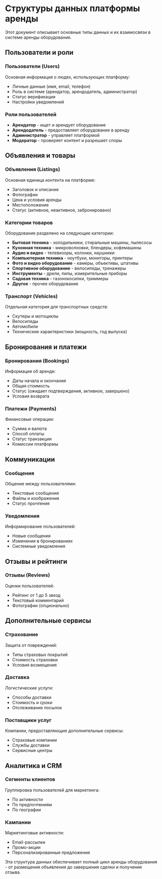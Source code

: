 # Структуры данных платформы аренды

Этот документ описывает основные типы данных и их взаимосвязи в системе аренды оборудования.

## Пользователи и роли

### Пользователи (Users)
Основная информация о людях, использующих платформу:
- Личные данные (имя, email, телефон)
- Роль в системе (арендатор, арендодатель, администратор)
- Статус верификации
- Настройки уведомлений

### Роли пользователей
- **Арендатор** - ищет и арендует оборудование
- **Арендодатель** - предоставляет оборудование в аренду
- **Администратор** - управляет платформой
- **Модератор** - проверяет контент и разрешает споры

## Объявления и товары

### Объявления (Listings)
Основная единица контента на платформе:
- Заголовок и описание
- Фотографии
- Цена и условия аренды
- Местоположение
- Статус (активное, неактивное, забронировано)

### Категории товаров
Оборудование разделено на следующие категории:
- **Бытовая техника** - холодильники, стиральные машины, пылесосы
- **Кухонная техника** - микроволновки, блендеры, кофемашины
- **Аудио и видео** - телевизоры, колонки, наушники
- **Компьютерная техника** - ноутбуки, мониторы, принтеры
- **Фото и видео оборудование** - камеры, объективы, штативы
- **Спортивное оборудование** - велосипеды, тренажеры
- **Инструменты** - дрели, пилы, измерительные приборы
- **Садовая техника** - газонокосилки, триммеры
- **Другое** - прочее оборудование

### Транспорт (Vehicles)
Отдельная категория для транспортных средств:
- Скутеры и мотоциклы
- Велосипеды
- Автомобили
- Технические характеристики (мощность, год выпуска)

## Бронирования и платежи

### Бронирования (Bookings)
Информация об аренде:
- Даты начала и окончания
- Общая стоимость
- Статус (ожидает подтверждения, активное, завершено)
- Условия возврата

### Платежи (Payments)
Финансовые операции:
- Сумма и валюта
- Способ оплаты
- Статус транзакции
- Комиссии платформы

## Коммуникации

### Сообщения
Общение между пользователями:
- Текстовые сообщения
- Файлы и изображения
- Статус прочтения

### Уведомления
Информирование пользователей:
- Новые сообщения
- Изменения в бронированиях
- Системные уведомления

## Отзывы и рейтинги

### Отзывы (Reviews)
Оценки пользователей:
- Рейтинг от 1 до 5 звезд
- Текстовый комментарий
- Фотографии (опционально)

## Дополнительные сервисы

### Страхование
Защита от повреждений:
- Типы страховых покрытий
- Стоимость страховки
- Условия возмещения

### Доставка
Логистические услуги:
- Способы доставки
- Стоимость и сроки
- Отслеживание посылок

### Поставщики услуг
Компании, предоставляющие дополнительные сервисы:
- Страховые компании
- Службы доставки
- Сервисные центры

## Аналитика и CRM

### Сегменты клиентов
Группировка пользователей для маркетинга:
- По активности
- По предпочтениям
- По географии

### Кампании
Маркетинговые активности:
- Email-рассылки
- Промо-акции
- Персонализированные предложения

Эта структура данных обеспечивает полный цикл аренды оборудования - от размещения объявления до завершения сделки и получения отзыва.
